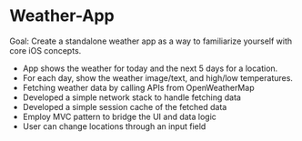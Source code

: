 # Weather-App

Goal:
Create a standalone weather app as a way to familiarize yourself with core iOS concepts.

- App shows the weather for today and the next 5 days for a location.
- For each day, show the weather image/text, and high/low temperatures.
- Fetching weather data by calling APIs from OpenWeatherMap
- Developed a simple network stack to handle fetching data
- Developed a simple session cache of the fetched data
- Employ MVC pattern to bridge the UI and data logic
- User can change locations through an input field
